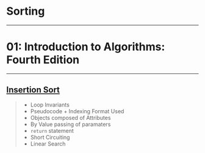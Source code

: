 # Sorting
---

# **01: Introduction to Algorithms: Fourth Edition**
---
## [Insertion Sort](01_introAlgo4/01_insertion_sort.ipynb)
> - Loop Invariants 
> - Pseudocode + Indexing Format Used
> - Objects composed of Attributes
> - By Value passing of paramaters 
> - `return` statement 
> - Short Circuiting 
> - Linear Search